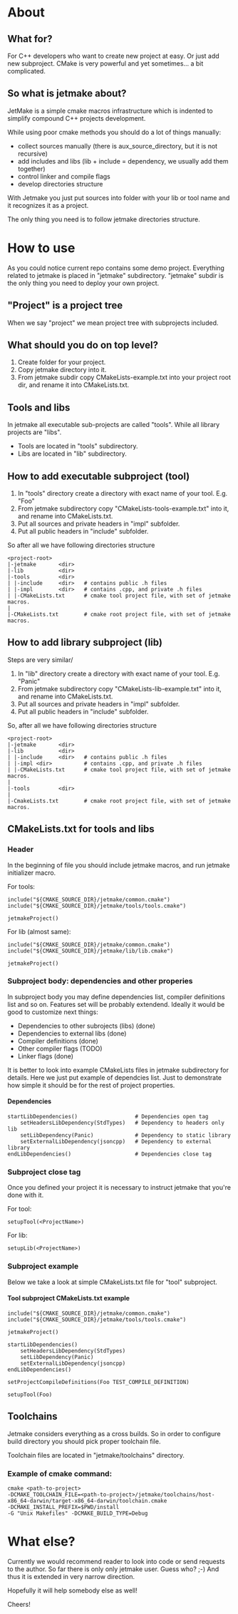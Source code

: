 # About
## What for?
For C++ developers who want to create new project at easy. Or just add new subproject.
CMake is very powerful and yet sometimes... a bit complicated.

## So what is jetmake about?
JetMake is a simple cmake macros infrastructure which is
indented to simplify compound C++ projects development.

While using poor cmake methods you should do a lot of things manually:
* collect sources manually (there is aux_source_directory, but it is not recursive)
* add includes and libs (lib + include = dependency, we usually add them together) 
* control linker and compile flags
* develop directories structure

With Jetmake you just put sources into folder with your lib or tool name and it
recognizes it as a project.

The only thing you need is to follow jetmake directories structure.

# How to use
As you could notice current repo contains some demo project. Everything related to
jetmake is placed in "jetmake" subdirectory. "jetmake" subdir is the only thing you need to
deploy your own project.

## "Project" is a project tree
When we say "project" we mean project tree with subprojects included.
 
## What should you do on top level?
1. Create folder for your project.
2. Copy jetmake directory into it.
3. From jetmake subdir copy CMakeLists-example.txt into your project root dir, and
   rename it into CMakeLists.txt.
   
## Tools and libs
In jetmake all executable sub-projects are called "tools".
While all library projects
are "libs".
* Tools are located in "tools" subdirectory.
* Libs are located in "lib" subdirectory.
   
## How to add executable subproject (tool)

1. In "tools" directory create a directory with exact name of your tool. E.g. "Foo"
2. From jetmake subdirectory copy "CMakeLists-tools-example.txt" into it,
   and rename into CMakeLists.txt.
3. Put all sources and private headers in "impl" subfolder.
4. Put all public headers in "include" subfolder.

So after all we have following directories structure

    <project-root>
    |-jetmake       <dir>
    |-lib           <dir>
    |-tools         <dir>
    | |-include     <dir>   # contains public .h files
    | |-impl        <dir>   # contains .cpp, and private .h files
    | |-CMakeLists.txt      # cmake tool project file, with set of jetmake macros.
    |
    |-CMakeLists.txt        # cmake root project file, with set of jetmake macros.
    
## How to add library subproject (lib)

Steps are very similar/

1. In "lib" directory create a directory with exact name of your tool. E.g. "Panic"
2. From jetmake subdirectory copy "CMakeLists-lib-example.txt" into it,
   and rename into CMakeLists.txt.
3. Put all sources and private headers in "impl" subfolder.
4. Put all public headers in "include" subfolder.

So, after all we have following directories structure

    <project-root>
    |-jetmake       <dir>
    |-lib           <dir>
    | |-include     <dir>   # contains public .h files
    | |-impl <dir>          # contains .cpp, and private .h files
    | |-CMakeLists.txt      # cmake tool project file, with set of jetmake macros.
    |
    |-tools         <dir>
    |
    |-CmakeLists.txt        # cmake root project file, with set of jetmake macros.

## CMakeLists.txt for tools and libs

### Header

In the beginning of file you should include jetmake macros, and run jetmake initializer macro.

For tools:

    include("${CMAKE_SOURCE_DIR}/jetmake/common.cmake")
    include("${CMAKE_SOURCE_DIR}/jetmake/tools/tools.cmake")

    jetmakeProject()

For lib (almost same):

    include("${CMAKE_SOURCE_DIR}/jetmake/common.cmake")
    include("${CMAKE_SOURCE_DIR}/jetmake/lib/lib.cmake")

    jetmakeProject()

### Subproject body: dependencies and other properies

In subproject body you may define dependencies list, compiler definitions list and so on.
Features set will be probably extendend. Ideally it would be good to customize next things:

* Dependencies to other subrojects (libs) (done)
* Dependencies to external libs (done)
* Compiler definitions (done)
* Other compiler flags (TODO)
* Linker flags (done)

It is better to look into example CMakeLists files in jetmake subdirectory for details.
Here we just put example of dependcies list. Just to demonstrate how simple it should
be for the rest of project properties.

#### Dependencies

    startLibDependencies()                  # Dependencies open tag
        setHeadersLibDependency(StdTypes)   # Dependency to headers only lib
        setLibDependency(Panic)             # Dependency to static library
        setExternalLibDependency(jsoncpp)   # Dependency to external library
    endLibDependencies()                    # Dependencies close tag

### Subproject close tag

Once you defined your project it is necessary to instruct jetmake that you're done with it.

For tool:

    setupTool(<ProjectName>)


For lib:

    setupLib(<ProjectName>)

### Subproject example

Below we take a look at simple CMakeLists.txt file for "tool" subproject.

#### Tool subproject CMakeLists.txt example

    include("${CMAKE_SOURCE_DIR}/jetmake/common.cmake")
    include("${CMAKE_SOURCE_DIR}/jetmake/tools/tools.cmake")

    jetmakeProject()

    startLibDependencies()
        setHeadersLibDependency(StdTypes)
        setLibDependency(Panic)
        setExternalLibDependency(jsoncpp)
    endLibDependencies()

    setProjectCompileDefinitions(Foo TEST_COMPILE_DEFINITION)

    setupTool(Foo)

## Toolchains
Jetmake considers everything as a cross builds. So in order to configure build directory
you should pick proper toolchain file.

Toolchain files are located in "jetmake/toolchains" directory.

### Example of cmake command:

    cmake <path-to-project>
    -DCMAKE_TOOLCHAIN_FILE=<path-to-project>/jetmake/toolchains/host-x86_64-darwin/target-x86_64-darwin/toolchain.cmake
    -DCMAKE_INSTALL_PREFIX=$PWD/install
    -G "Unix Makefiles" -DCMAKE_BUILD_TYPE=Debug

# What else?

Currently we would recommend reader to look into code or send requests to the author.
So far there is only only jetmake user. Guess who? ;-) And thus it is extended in
very narrow direction.

Hopefully it will help somebody else as well!

Cheers!
